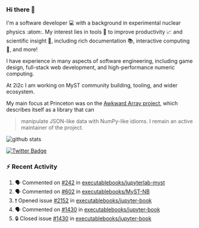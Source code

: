 ### Hi there 👋 

I'm a software developer 💻 with a background in experimental nuclear physics :atom:. My interest lies in tools :wrench: to improve productivity :chart_with_upwards_trend: and scientific insight :telescope:, including rich documentation 📚, interactive computing 🧮, and more! 

I have experience in many aspects of software engineering, including game design, full-stack web development, and high-performance numeric computing. 

At 2i2c I am working on MyST community building, tooling, and wider ecosystem. 

My main focus at Princeton was on the [Awkward Array project](awkward-array.org/), which describes itself as a library that can 
> manipulate JSON-like data with NumPy-like idioms. I remain an active maintainer of the project. 

![github stats](https://github-readme-stats.vercel.app/api?username=agoose77&show_icons=true&hide_rank=true&hide_title=true&bg_color=30,e76445,904e95&text_color=efe3ec&icon_color=efe3ec)
<!--
**agoose77/agoose77** is a ✨ _special_ ✨ repository because its `README.md` (this file) appears on your GitHub profile.

Here are some ideas to get you started:

- 🔭 I’m currently working on ...
- 🌱 I’m currently learning ...
- 👯 I’m looking to collaborate on ...
- 🤔 I’m looking for help with ...
- 💬 Ask me about ...
- 📫 How to reach me: ...
- 😄 Pronouns: ...
- ⚡ Fun fact: ...
-->

[![Twitter Badge](https://img.shields.io/twitter/follow/agoose77?style=flat-square&logo=Twitter&logoColor=white&color=cornflowerblue)](https://twitter.com/agoose77)

### :zap: Recent Activity

<!--START_SECTION:activity-->
1. 🗣 Commented on [#242](https://github.com/executablebooks/jupyterlab-myst/issues/242#issuecomment-2124560717) in [executablebooks/jupyterlab-myst](https://github.com/executablebooks/jupyterlab-myst)
2. 🗣 Commented on [#602](https://github.com/executablebooks/MyST-NB/issues/602#issuecomment-2124557568) in [executablebooks/MyST-NB](https://github.com/executablebooks/MyST-NB)
3. ❗ Opened issue [#2152](https://github.com/executablebooks/jupyter-book/issues/2152) in [executablebooks/jupyter-book](https://github.com/executablebooks/jupyter-book)
4. 🗣 Commented on [#1430](https://github.com/executablebooks/jupyter-book/issues/1430#issuecomment-2123467607) in [executablebooks/jupyter-book](https://github.com/executablebooks/jupyter-book)
5. 🔒 Closed issue [#1430](https://github.com/executablebooks/jupyter-book/issues/1430) in [executablebooks/jupyter-book](https://github.com/executablebooks/jupyter-book)
<!--END_SECTION:activity-->
